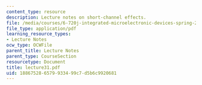 ```yaml
---
content_type: resource
description: Lecture notes on short-channel effects.
file: /media/courses/6-720j-integrated-microelectronic-devices-spring-2007/188675286579933499c7d5b6c9920681_lecture31.pdf
file_type: application/pdf
learning_resource_types:
- Lecture Notes
ocw_type: OCWFile
parent_title: Lecture Notes
parent_type: CourseSection
resourcetype: Document
title: lecture31.pdf
uid: 18867528-6579-9334-99c7-d5b6c9920681
---
```

